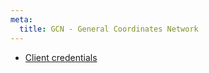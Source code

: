```yaml
---
meta:
  title: GCN - General Coordinates Network
---
```


- [Client credentials](/client_credentials)

